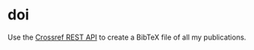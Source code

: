 # doi

Use the [Crossref REST API](https://github.com/CrossRef/rest-api-doc) to create a BibTeX file of all my publications.
